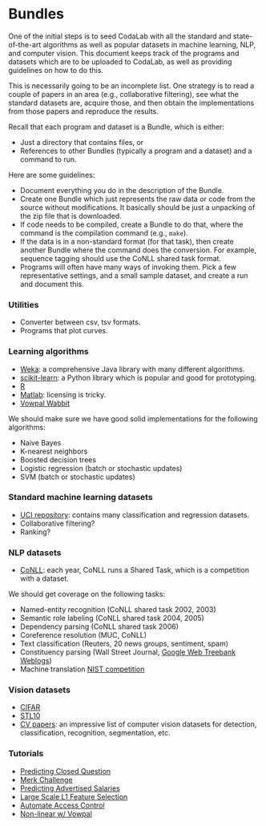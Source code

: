 # Bundles

One of the initial steps is to seed CodaLab with all the standard and
state-of-the-art algorithms as well as popular datasets in machine learning,
NLP, and computer vision.  This document keeps track of the programs and
datasets which are to be uploaded to CodaLab, as well as providing guidelines
on how to do this.

This is necessarily going to be an incomplete list.  One strategy is to read a
couple of papers in an area (e.g., collaborative filtering), see what the
standard datasets are, acquire those, and then obtain the implementations from
those papers and reproduce the results.

Recall that each program and dataset is a Bundle, which is either:

- Just a directory that contains files, or
- References to other Bundles (typically a program and a dataset) and a command
  to run.

Here are some guidelines:

- Document everything you do in the description of the Bundle.
- Create one Bundle which just represents the raw data or code from the source
  without modifications.  It basically should be just a unpacking of the zip
  file that is downloaded.
- If code needs to be compiled, create a Bundle to do that, where the command
  is the compilation command (e.g., `make`).
- If the data is in a non-standard format (for that task), then create another
  Bundle where the command does the conversion.  For example, sequence tagging
  should use the CoNLL shared task format.
- Programs will often have many ways of invoking them.  Pick a few
  representative settings, and a small sample dataset, and create a run and
  document this.

### Utilities

- Converter between csv, tsv formats.
- Programs that plot curves.

### Learning algorithms

- [Weka](http://www.cs.waikato.ac.nz/ml/weka/): a comprehensive Java library
  with many different algorithms.
- [scikit-learn](http://scikit-learn.org/stable/): a Python library which is 
  popular and good for prototyping.
- [R](http://cran.us.r-project.org/)
- [Matlab](http://www.mathworks.com/discovery/machine-learning.html): licensing is tricky.
- [Vowpal Wabbit](https://github.com/JohnLangford/vowpal_wabbit/)

We should make sure we have good solid implementations for the following algorithms:

- Naive Bayes
- K-nearest neighbors
- Boosted decision trees
- Logistic regression (batch or stochastic updates)
- SVM (batch or stochastic updates)

### Standard machine learning datasets

- [UCI repository](http://archive.ics.uci.edu/ml/): contains many classification and regression datasets.
- Collaborative filtering?
- Ranking?

### NLP datasets

- [CoNLL](http://www.clips.ua.ac.be/conll2003/): each year, CoNLL runs a Shared
  Task, which is a competition with a dataset.

We should get coverage on the following tasks:

- Named-entity recognition (CoNLL shared task 2002, 2003)
- Semantic role labeling (CoNLL shared task 2004, 2005)
- Dependency parsing (CoNLL shared task 2006)
- Coreference resolution (MUC, CoNLL)
- Text classification (Reuters, 20 news groups, sentiment, spam)
- Constituency parsing (Wall Street Journal, [Google Web Treebank Weblogs](http://mlcomp.org/datasets/1002))
- Machine translation [NIST competition](http://www.nist.gov/itl/iad/mig/openmt12.cfm)

### Vision datasets

- [CIFAR](http://www.cs.toronto.edu/~kriz/cifar.html)
- [STL10](http://www.stanford.edu/~acoates/stl10/)
- [CV papers](http://www.cvpapers.com/datasets.html): an impressive list of
  computer vision datasets for detection, classification, recognition,
  segmentation, etc.

### Tutorials

- [Predicting Closed Question](http://fastml.com/predicting-closed-questions-on-stack-overflow/)
- [Merk Challenge](http://fastml.com/merck-challenge/)
- [Predicting Advertised Salaries](http://fastml.com/predicting-advertised-salaries/)
- [Large Scale L1 Feature Selection](http://fastml.com/large-scale-l1-feature-selection-with-vowpal-wabbit/)
- [Automate Access Control](http://fastml.com/amazon-aspires-to-automate-access-control/)
- [Non-linear w/ Vowpal](http://fastml.com/go-non-linear-with-vowpal-wabbit/)
